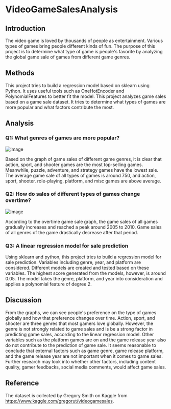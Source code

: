 # VideoGameSalesAnalysis

## Introduction
The video game is loved by thousands of people as entertainment. Various types of games bring people different kinds of fun. The purpose of this project is to determine what type of game is people's favorite by analyzing the global game sale of games from different game genres. 

## Methods
This project tries to build a regression model based on sklearn using Python. It uses useful tools such as OneHotEncoder and PolynomialFeatures to better fit the model. This project analyzes game sales based on a game sale dataset. It tries to determine what types of games are more popular and what factors contribute the most. 

## Analysis
### Q1: What genres of games are more popular?
![image](https://user-images.githubusercontent.com/49095933/147861760-2899ca6c-c7d7-4ce5-a6a6-11b041d43c4b.png)

Based on the graph of game sales of different game genres, it is clear that action, sport, and shooter games are the most top-selling games. Meanwhile, puzzle, adventure, and strategy games have the lowest sale. The average game sale of all types of games is around 750, and action, sport, shooter. role-playing, platform, and misc games are above average.

### Q2: How do sales of different types of games change overtime?
![image](https://user-images.githubusercontent.com/49095933/147861778-ae80f199-df17-44e2-9e3b-eaf56983fafb.png)

According to the overtime game sale graph, the game sales of all games gradually increases and reached a peak around 2005 to 2010. Game sales of all genres of the game drastically decrease after that period.

### Q3: A linear regression model for sale prediction
Using sklearn and python, this project tries to build a regression model for sale prediction. Variables including genre, year, and platform are considered. Different models are created and tested based on these variables. The highest score generated from the models, however, is around 0.05. The model takes the genre, platform, and year into consideration and applies a polynomial feature of degree 2.

## Discussion
From the graphs, we can see people's preference on the type of games globally and how that preference changes over time. Action, sport, and shooter are three genres that most gamers love globally. However, the genre is not strongly related to game sales and is be a strong factor in predicting game sales, according to the linear regression model. Other variables such as the platform games are on and the game release year also do not contribute to the prediction of game sale. It seems reasonable to conclude that external factors such as game genre, game release platform, and the game release year are not important when it comes to game sales. Further research may look into whether other factors, including content quality, gamer feedbacks, social media comments, would affect game sales.
## Reference
The dataset is collected by Gregory Smith on Kaggle from https://www.kaggle.com/gregorut/videogamesales. 

